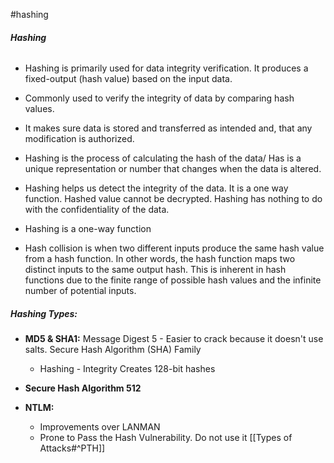 #hashing
###### **Hashing** 
- Hashing is primarily used for data integrity verification. It produces a fixed-output (hash value) based on the input data.  

- Commonly used to verify the integrity of data by comparing hash values.
 
- It makes sure data is stored and transferred as intended and, that any modification is authorized.
 
- Hashing is the process of calculating the hash of the data/ Has is a unique representation or number that changes when the data is altered.
 
- Hashing helps us detect the integrity of the data. It is a one way function. Hashed value cannot be decrypted. Hashing has nothing to do with the confidentiality of the data.

- Hashing is a one-way function

- Hash collision is when two different inputs produce the same hash value from a hash function. In other words, the hash function maps two distinct inputs to the same output hash. This is inherent in hash functions due to the finite range of possible hash values and the infinite number of potential inputs.
##### **Hashing Types:**
- **MD5 & SHA1:**
	Message Digest 5
		- Easier to crack because it doesn't use salts.
	Secure Hash Algorithm (SHA) Family
	- Hashing - Integrity Creates 128-bit hashes
	  
- **Secure Hash Algorithm 512**
  
- **NTLM:**
	- Improvements over LANMAN
	- Prone to Pass the Hash Vulnerability. Do not use it [[Types of Attacks#^PTH]] 
